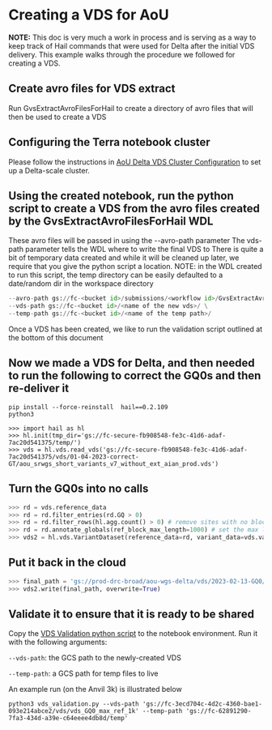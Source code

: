 # Creating a VDS for AoU

**NOTE:** This doc is very much a work in process and is serving as a way to keep track of Hail commands that were used for Delta after the initial VDS delivery.
This example walks through the procedure we followed for creating a VDS.

## Create avro files for VDS extract
Run GvsExtractAvroFilesForHail to create a directory of avro files that will then be used to create a VDS

## Configuring the Terra notebook cluster

Please follow the instructions
in [AoU Delta VDS Cluster Configuration](cluster/AoU%20Delta%20VDS%20Cluster%20Configuration.md) to set up a Delta-scale
cluster.

## Using the created notebook, run the python script to create a VDS from the avro files created by the GvsExtractAvroFilesForHail WDL
These avro files will be passed in using the --avro-path parameter
The vds-path parameter tells the WDL where to write the final VDS to
There is quite a bit of temporary data created and while it will be cleaned up later, we require that you give the python script a location.
NOTE: in the WDL created to run this script, the temp directory can be easily defaulted to a date/random dir in the workspace directory

```python ./hail_gvs_import.py \
--avro-path gs://fc-<bucket id>/submissions/<workflow id>/GvsExtractAvroFilesForHail/<submission id>/call-OutputPath/avro/ \
--vds-path gs://fc-<bucket id>/<name of the new vds>/ \
--temp-path gs://fc-<bucket id>/<name of the temp path>/
```

Once a VDS has been created, we like to run the validation script outlined at the bottom of this document 

## Now we made a VDS for Delta, and then needed to run the following to correct the GQ0s and then re-deliver it

```
pip install --force-reinstall  hail==0.2.109
python3

>>> import hail as hl
>>> hl.init(tmp_dir='gs://fc-secure-fb908548-fe3c-41d6-adaf-7ac20d541375/temp/')
>>> vds = hl.vds.read_vds('gs://fc-secure-fb908548-fe3c-41d6-adaf-7ac20d541375/vds/01-04-2023-correct-GT/aou_srwgs_short_variants_v7_without_ext_aian_prod.vds')
```

## Turn the GQ0s into no calls

```python
>>> rd = vds.reference_data
>>> rd = rd.filter_entries(rd.GQ > 0)
>>> rd = rd.filter_rows(hl.agg.count() > 0) # remove sites with no block starts
>>> rd = rd.annotate_globals(ref_block_max_length=1000) # set the max length
>>> vds2 = hl.vds.VariantDataset(reference_data=rd, variant_data=vds.variant_data)
```

## Put it back in the cloud

```python
>>> final_path = 'gs://prod-drc-broad/aou-wgs-delta/vds/2023-02-13-GQ0/aou_srwgs_short_variants_v7_without_ext_aian_prod_gq0.vds'
>>> vds2.write(final_path, overwrite=True)
```

## Validate it to ensure that it is ready to be shared

Copy the [VDS Validation python script](vds_validation.py) to the notebook environment.
Run it with the following arguments:

`--vds-path`: the GCS path to the newly-created VDS

`--temp-path`: a GCS path for temp files to live


An example run (on the Anvil 3k) is illustrated below

```
python3 vds_validation.py --vds-path 'gs://fc-3ecd704c-4d2c-4360-bae1-093e214abce2/vds/vds_GQ0_max_ref_1k' --temp-path 'gs://fc-62891290-7fa3-434d-a39e-c64eeee4db8d/temp'
```